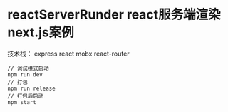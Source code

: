 # reactServerRunder react服务端渲染next.js案例
技术栈： express react mobx react-router


```
// 调试模式启动
npm run dev
// 打包
npm run release
// 打包后启动
npm start
```
